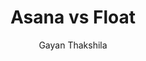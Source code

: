 ---
is_programmatic_layout_6: true
draft: false
title: "Asana vs Float"
snippet: "Asana vs Float"
image:
  src: /images/pseo/asana-vs-float.png
  alt: "task management, resource scheduling, productivity, team collaboration"
publishDate: 2024-12-23
category: ""
author: "Gayan Thakshila"
tags:
  - "Marketing"
  - "Tips"
  - "Resource Management"
  - "Team"
tools:
  Asana:
    sub_title: "Simplifying Team Collaboration"
    main_content: "Asana is known for its intuitive interface and straightforward approach to task management. It's perfect for teams looking for a tool that prioritizes simplicity without sacrificing essential project-tracking features. From creating task boards to assigning deadlines, Asana shines in its ability to keep projects moving seamlessly. However, some users find its features limiting when it comes to advanced customization or scalability for larger, more complex workflows."
    features: ["Visual project views, including timelines, boards, and calendars.","Simple task assignment with due dates and priority levels.","Integration with tools like Slack, Google Workspace, and Microsoft Teams.","Easy-to-use mobile app for project updates on the go."]
    analytics_rate: "⭐⭐⭐⭐⭐"
    analytics_review: "Clear and effective"
    customization_rate: "⭐⭐⭐"
    customization_review: "Basic customization"
    collaboration_features_rate: "⭐⭐⭐⭐"
    collaboration_features_review: "Strong collaboration tools"
    self_hosted: false
    open_source: false
    pricing: "Free & Paid plans"
  Float:
    sub_title: "Resource Management Made Easy"
    main_content: "Float specializes in resource scheduling and management, making it an excellent choice for teams that need to allocate resources effectively. Its user-friendly interface allows for quick adjustments to schedules, ensuring that teams can respond to changes in workload or priorities. While Float excels in resource management, it may lack some of the advanced project management features found in more comprehensive tools."
    features: ["Visual scheduling interface for easy resource allocation.","Real-time updates on team availability and workload.","Integration with tools like Slack, Trello, and Google Calendar.","Mobile app for managing schedules on the go."]
    analytics_rate: "⭐⭐⭐⭐"
    analytics_review: "Effective for resource tracking"
    customization_rate: "⭐⭐"
    customization_review: "Limited customization options"
    collaboration_features_rate: "⭐⭐⭐⭐"
    collaboration_features_review: "Good collaboration features"
    self_hosted: false
    open_source: false
    pricing: "Paid plans only"
description: Discover the best project management tools for your business. Compare Asana, Float, and Worklenz to find the perfect solution for your team's needs.
related: [asana-vs-resource-guru, asana-vs-teamdeck, asana-vs-runn, asana-vs-hive]
---